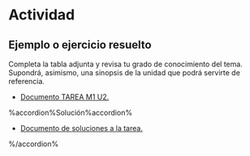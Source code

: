 # Actividad

## Ejemplo o ejercicio resuelto

Completa la tabla adjunta y revisa tu grado de conocimiento del tema. Supondrá, asimismo, una sinopsis de la unidad que podrá servirte de referencia.

* [Documento TAREA M1 U2.](http://aularagon.catedu.es/materialesaularagon2013/fepa/zips/Modulo_1/TAREA_M1_U2.doc)

%accordion%Solución%accordion%

* [Documento de soluciones a la tarea.](http://aularagon.catedu.es/materialesaularagon2013/fepa/zips/Modulo_1/claves_TAREA_M1_U2.doc)

%/accordion%

